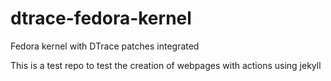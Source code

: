 # dtrace-fedora-kernel
Fedora kernel with DTrace patches integrated

This is a test repo to test the creation of webpages with actions using jekyll
